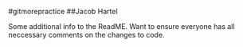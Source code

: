 #gitmorepractice
##Jacob Hartel

Some additional info to the ReadME. Want to ensure everyone has all neccessary comments on the changes to code. 